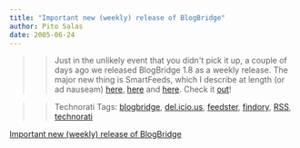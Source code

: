 ```yaml
---
title: "Important new (weekly) release of BlogBridge"
author: Pito Salas
date: 2005-06-24
---
```



>>

>> Just in the unlikely event that you didn't pick it up, a couple of days ago
we released BlogBridge 1.8 as a weekly release. The major new thing is
SmartFeeds, which I describe at length (or ad nauseam)
[here](<http://www.blogbridge.com/archives/2005/06/supernova_angle.php>),
[here](<http://www.blogbridge.com/archives/2005/06/what_are_smartf.php>) and
[here](<http://www.blogbridge.com/archives/2005/06/a_smartfeeds_tu_1.php>).
Check it [out](<http://www.blogbridge.com/install/weekly/blogbridge.jnlp>)!

>>

>> Technorati Tags: [blogbridge](<http://technorati.com/tag/blogbridge>),
[del.icio.us](<http://technorati.com/tag/del.icio.us>),
[feedster](<http://technorati.com/tag/feedster>),
[findory](<http://technorati.com/tag/findory>),
[RSS](<http://technorati.com/tag/RSS>),
[technorati](<http://technorati.com/tag/technorati>)


[Important new (weekly) release of BlogBridge](None)
